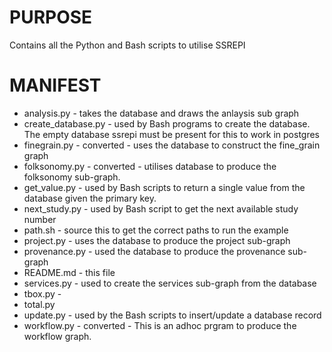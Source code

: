 # PURPOSE

Contains all the Python and Bash scripts to utilise SSREPI

# MANIFEST

+ analysis.py - takes the database and draws the anlaysis sub graph
+ create\_database.py - used by Bash programs to create the database. The empty database ssrepi must be present for this to work in postgres
+ finegrain.py - converted - uses the database to construct the fine\_grain graph
+ folksonomy.py - converted - utilises database to produce the folksonomy sub-graph.
+ get\_value.py - used by Bash scripts to return a single value from the database given the primary key.
+ next\_study.py - used by Bash script to get the next available study number
+ path.sh - source this to get the correct paths to run the example
+ project.py - uses the database to produce the project sub-graph
+ provenance.py - used the database to produce the provenance sub-graph
+ README.md - this file
+ services.py - used to create the services sub-graph from the database
+ tbox.py - 
+ total.py
+ update.py - used by the Bash scripts to insert/update a database record
+ workflow.py - converted - This is an adhoc prgram to produce the workflow graph.
